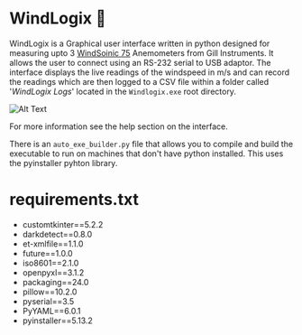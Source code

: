# WindLogix 🍃
WindLogix is a Graphical user interface written in python designed for measuring upto 3 [WindSoinic 75](https://gillinstruments.com.au/product/windsonic-75/) Anemometers from Gill Instruments. It allows the user to connect using an RS-232 serial to USB adaptor. The interface displays the live readings of the windspeed in m/s and can record the readings which are then logged to a CSV file within a folder called '_WindLogix Logs_' located in the `Windlogix.exe` root directory.

![Alt Text](WindLogix_GUI.png)

For more information see the help section on the interface.

There is an `auto_exe_builder.py` file that allows you to compile and build the executable to run on machines that don't have python installed. This uses the pyinstaller pyhton library.

# requirements.txt

- customtkinter==5.2.2
- darkdetect==0.8.0
- et-xmlfile==1.1.0
- future==1.0.0
- iso8601==2.1.0
- openpyxl==3.1.2
- packaging==24.0
- pillow==10.2.0
- pyserial==3.5
- PyYAML==6.0.1
- pyinstaller==5.13.2
